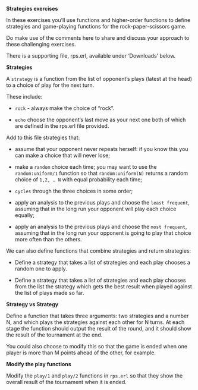 **Strategies exercises**

In these exercises you’ll use functions and higher-order functions to define strategies and game-playing functions for the rock-paper-scissors game.

Do make use of the comments here to share and discuss your approach to these challenging exercises.

There is a supporting file, rps.erl, available under ‘Downloads’ below.

**Strategies**

A `strategy` is a function from the list of opponent’s plays (latest at the head) to a choice of play for the next turn.

These include:

* `rock` - always make the choice of “rock”.

* `echo` choose the opponent’s last move as your next one
both of which are defined in the rps.erl file provided.

Add to this file strategies that:

* assume that your opponent never repeats herself: if you know this you can make a choice that will never lose;

* make a `random` choice each time; you may want to use the `random:uniform/1` function so that `random:uniform(N)` returns a random choice of `1,2, … N` with equal probability each time;

* `cycles` through the three choices in some order;

* apply an analysis to the previous plays and choose the `least frequent`, assuming that in the long run your opponent will play each choice equally;

* apply an analysis to the previous plays and choose the `most frequent`, assuming that in the long run your opponent is going to play that choice more often than the others.

We can also define functions that combine strategies and return strategies:

* Define a strategy that takes a list of strategies and each play chooses a random one to apply.

* Define a strategy that takes a list of strategies and each play chooses from the list the strategy which gets the best result when played against the list of plays made so far.

**Strategy vs Strategy**

Define a function that takes three arguments: two strategies and a number N, and which plays the strategies against each other for N turns. At each stage the function should output the result of the round, and it should show the result of the tournament at the end.

You could also choose to modify this so that the game is ended when one player is more than M points ahead of the other, for example.

**Modify the play functions**

Modify the `play/1` and `play/2` functions in `rps.erl` so that they show the overall result of the tournament when it is ended.
